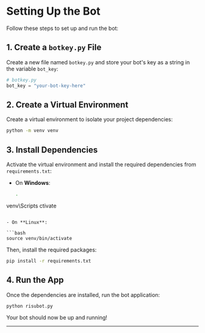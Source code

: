 
# Setting Up the Bot

Follow these steps to set up and run the bot:

## 1. Create a `botkey.py` File

Create a new file named `botkey.py` and store your bot's key as a string in the variable `bot_key`:

```python
# botkey.py
bot_key = "your-bot-key-here"
```

## 2. Create a Virtual Environment

Create a virtual environment to isolate your project dependencies:

```bash
python -m venv venv
```

## 3. Install Dependencies

Activate the virtual environment and install the required dependencies from `requirements.txt`:

- On **Windows**:

  ```bash
  .
venv\Scripts ctivate
  ```

- On **Linux**:

  ```bash
  source venv/bin/activate
  ```

Then, install the required packages:

```bash
pip install -r requirements.txt
```

## 4. Run the App

Once the dependencies are installed, run the bot application:

```bash
python risubot.py
```

Your bot should now be up and running!

---

